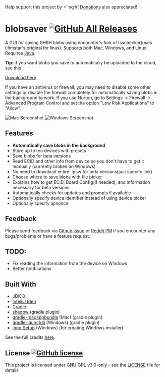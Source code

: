 Help support this project by ⭐️'ing it! [Donations](https://www.paypal.me/airsqrd) also appreciated!

# blobsaver [![GitHub All Releases](https://img.shields.io/github/downloads/airsquared/blobsaver/total.svg)](https://github.com/airsquared/blobsaver/releases/latest) 
A GUI for saving SHSH blobs using encounter's fork of tsschecker(uses tihmstar's original for linux). Supports both Mac, Windows, and Linux. Requires [Java](https://java.com/inc/BrowserRedirect1.jsp).

**Tip:** if you want blobs you save to automatically be uploaded to the cloud, see [this](https://github.com/airsquared/blobsaver/wiki/Automatically-saving-blobs-to-the-cloud\(Dropbox,-Google-Drive,-iCloud\))

[Download here](https://github.com/airsquared/blobsaver/releases/latest)

If you have an antivirus or firewall, you may need to disable some other settings or disable the firewall completely for automatically saving blobs in the background to work. If you use Norton, go to Settings -> Firewall -> Advanced Program Control and set the option "Low Risk Applications" to "Allow".

![Mac Screenshot](https://i.imgur.com/2UvuaCZ.png)
![Windows Screenshot](https://i.imgur.com/ENSX4E5.png)

## Features
- **Automatically save blobs in the background**
- Store up to ten devices with presets
- Save blobs for beta versions
- Read ECID and other info from device so you don't have to get it manually (currently broken on Windows)
- No need to download entire .ipsw for beta versions(just specify link)
- Choose where to save blobs with file picker
- Explains how to get ECID, Board Config(if needed), and information necessary for beta versions
- Automatically checks for updates and prompts if available
- Optionally specify device identifier instead of using device picker
- Optionally specify apnonce

## Feedback
Please send feedback via [Github Issue](https://github.com/airsquared/blobsaver/issues/new/choose) or [Reddit PM](https://www.reddit.com//message/compose?to=01110101_00101111&subject=Blobsaver+Feedback) if you encounter any bugs/problems or have a feature request. 

## TODO:
- Fix reading the information from the device on Windows
- Better notifications

## Built With
- JDK 8
- [IntelliJ Idea](https://www.jetbrains.com/idea/)
- [Gradle](https://gradle.org/)
- [shadow](https://github.com/johnrengelman/shadow) (gradle plugin)
- [gradle-macappbundle](https://github.com/crotwell/gradle-macappbundle) (Mac) (gradle plugin)
- [gradle-launch4j](https://github.com/TheBoegl/gradle-launch4j) (Windows) (gradle plugin)
- [Inno Setup](http://www.jrsoftware.org/isinfo.php) (Windows) (for creating Windows installer)

See the full credits [here](src/main/resources/com/airsquared/blobsaver/libraries_used.txt).

## License [![GitHub license](https://img.shields.io/github/license/airsquared/blobsaver.svg)](https://github.com/airsquared/blobsaver/blob/master/LICENSE)
This project is licensed under GNU GPL v3.0-only - see the [LICENSE](https://github.com/airsquared/blobsaver/blob/master/LICENSE) file for details
